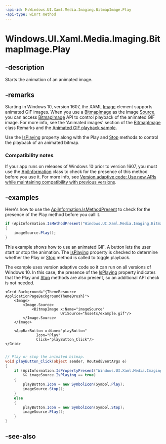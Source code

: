 ```yaml
---
-api-id: M:Windows.UI.Xaml.Media.Imaging.BitmapImage.Play
-api-type: winrt method
---
```


<!-- Method syntax
public void Play()
-->

# Windows.UI.Xaml.Media.Imaging.BitmapImage.Play

## -description
Starts the animation of an animated image.

## -remarks
Starting in Windows 10, version 1607, the XAML [Image](../windows.ui.xaml.controls/image.md) element supports animated GIF images. When you use a [BitmapImage](bitmapimage.md) as the image [Source](../windows.ui.xaml.controls/image_source.md), you can access [BitmapImage](bitmapimage.md)  API to control playback of the animated GIF image. For more info, see the 'Animated images' section of the [BitmapImage](bitmapimage.md) class Remarks and the [Animated GIF playback sample](https://github.com/Microsoft/Windows-universal-samples/tree/master/Samples/XamlAnimatedGif).

Use the [IsPlaying](bitmapimage_isplaying.md) property along with the Play and [Stop](bitmapimage_stop_1201535524.md) methods to control the playback of an animated bitmap.

### Compatibility notes

If your app runs on releases of Windows 10 prior to version 1607, you must use the [ApiInformation](../windows.foundation.metadata/apiinformation.md) class to check for the presence of this method before you use it. For more info, see [Version adaptive code: Use new APIs while maintaining compatibility with previous versions](https://docs.microsoft.com/windows/uwp/debug-test-perf/version-adaptive-code).

## -examples
Here's how to use the [ApiInformation.IsMethodPresent](../windows.foundation.metadata/apiinformation_ismethodpresent_1062983651.md) to check for the presence of the Play method before you call it.

```csharp
if (ApiInformation.IsMethodPresent("Windows.UI.Xaml.Media.Imaging.BitmapImage", "Play"))
{
    imageSource.Play();
}
```

This example shows how to use an animated GIF. A button lets the user start or stop the animation. The [IsPlaying](bitmapimage_isplaying.md) property is checked to determine whether the Play or [Stop](bitmapimage_stop_1201535524.md) method is called to toggle playback.

The example uses version adaptive code so it can run on all versions of Windows 10. In this case, the presence of the [IsPlaying](bitmapimage_isplaying.md) property indicates that the Play and [Stop](bitmapimage_stop_1201535524.md) methods are also present, so an additional API check is not needed.

```xaml
<Grid Background="{ThemeResource ApplicationPageBackgroundThemeBrush}">
    <Image>
        <Image.Source>
            <BitmapImage x:Name="imageSource"
                         UriSource="Assets/example.gif"/>
        </Image.Source>
    </Image>

    <AppBarButton x:Name="playButton"
              Icon="Play"
              Click="playButton_Click"/>
</Grid>
```

```csharp

// Play or stop the animated bitmap.
void playButton_Click(object sender, RoutedEventArgs e)
{
    if (ApiInformation.IsPropertyPresent("Windows.UI.Xaml.Media.Imaging.BitmapImage", "IsPlaying") 
        && imageSource.IsPlaying == true)
    {
        playButton.Icon = new SymbolIcon(Symbol.Play);
        imageSource.Stop();
    }
    else
    {
        playButton.Icon = new SymbolIcon(Symbol.Stop);
        imageSource.Play();
    }   
}
```



## -see-also
